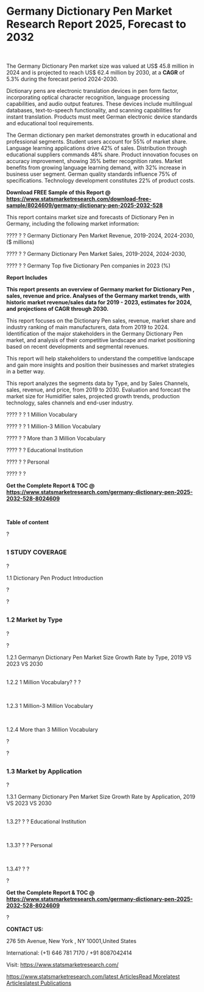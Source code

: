 <h1>Germany Dictionary Pen Market Research Report 2025, Forecast to 2032</h1><br/><p>The Germany Dictionary Pen market size was valued at US$ 45.8 million in 2024 and is projected to reach US$ 62.4 million by 2030, at a <strong>CAGR</strong> of 5.3% during the forecast period 2024-2030.</p>
 
 
 
 <p>Dictionary pens are electronic translation devices in pen form factor, incorporating optical character recognition, language processing capabilities, and audio output features. These devices include multilingual databases, text-to-speech functionality, and scanning capabilities for instant translation. Products must meet German electronic device standards and educational tool requirements.</p>
 
 
 
 <p>The German dictionary pen market demonstrates growth in educational and professional segments. Student users account for 55% of market share. Language learning applications drive 42% of sales. Distribution through educational suppliers commands 48% share. Product innovation focuses on accuracy improvement, showing 35% better recognition rates. Market benefits from growing language learning demand, with 32% increase in business user segment. German quality standards influence 75% of specifications. Technology development constitutes 22% of product costs.</p>
 
 
 
 <p><strong>Download FREE Sample of this Report @ <a href="https://www.statsmarketresearch.com/download-free-sample/8024609/germany-dictionary-pen-2025-2032-528">https://www.statsmarketresearch.com/download-free-sample/8024609/germany-dictionary-pen-2025-2032-528</a></strong></p>
 
 
 
 <p>This report contains market size and forecasts of Dictionary Pen in Germany, including the following market information:</p>
 
 
 
 <p>???? ? ? Germany Dictionary Pen Market Revenue, 2019-2024, 2024-2030, ($ millions)</p>
 
 
 
 <p>???? ? ? Germany Dictionary Pen Market Sales, 2019-2024, 2024-2030,</p>
 
 
 
 <p>???? ? ? Germany Top five Dictionary Pen companies in 2023 (%)</p>
 
 
 
 <p><strong>Report Includes</strong></p>
 
 
 
 <p><strong>This report presents an overview of Germany market for Dictionary Pen , sales, revenue and price. Analyses of the Germany market trends, with historic market revenue/sales data for 2019 - 2023, estimates for 2024, and projections of <strong>CAGR</strong> through 2030.</strong></p>
 
 
 
 <p>This report focuses on the Dictionary Pen sales, revenue, market share and industry ranking of main manufacturers, data from 2019 to 2024. Identification of the major stakeholders in the Germany Dictionary Pen market, and analysis of their competitive landscape and market positioning based on recent developments and segmental revenues.</p>
 
 
 
 <p>This report will help stakeholders to understand the competitive landscape and gain more insights and position their businesses and market strategies in a better way.</p>
 
 
 
 <p>This report analyzes the segments data by Type, and by Sales Channels, sales, revenue, and price, from 2019 to 2030. Evaluation and forecast the market size for Humidifier sales, projected growth trends, production technology, sales channels and end-user industry.</p>
 
 
 
 <p>???? ? ? 1 Million Vocabulary</p>
 
 
 
 <p>???? ? ? 1 Million-3 Million Vocabulary</p>
 
 
 
 <p>???? ? ? More than 3 Million Vocabulary</p>
 
 
 
 <p>???? ? ? Educational Institution</p>
 
 
 
 <p>???? ? ? Personal</p>
 
 
 
 <p>???? ? ? </p>
 
 
 
 <div><b>Get the Complete Report & TOC @ <a href="https://www.statsmarketresearch.com/germany-dictionary-pen-2025-2032-528-8024609">https://www.statsmarketresearch.com/germany-dictionary-pen-2025-2032-528-8024609</a></b></div>
 
 
 
 <p><br />
 
 <b>Table of content</b></p>
 
 
 
 <p>? </p>
 
 
 
 <h2><span style="font-size:16px"><strong>1 STUDY COVERAGE</strong></span></h2>
 
 
 
 <p>? </p>
 
 
 
 <p>1.1 Dictionary Pen Product Introduction</p>
 
 
 
 <p>? </p>
 
 
 
 <p>? </p>
 
 
 
 <h2><span style="font-size:16px"><strong>1.2 Market by Type</strong></span></h2>
 
 
 
 <p>? </p>
 
 
 
 <p>? </p>
 
 
 
 <p>1.2.1 Germanyn Dictionary Pen Market Size Growth Rate by Type, 2019 VS 2023 VS 2030<br />
 
 <br />
 
 1.2.2 1 Million Vocabulary? ? ? <br />
 
 <br />
 
 1.2.3 1 Million-3 Million Vocabulary<br />
 
 <br />
 
 1.2.4 More than 3 Million Vocabulary<br />
 
 ? </p>
 
 
 
 <p>? </p>
 
 
 
 <h2><span style="font-size:16px"><strong>1.3 Market by Application</strong></span></h2>
 
 
 
 <p>? </p>
 
 
 
 <p>1.3.1 Germany Dictionary Pen Market Size Growth Rate by Application, 2019 VS 2023 VS 2030<br />
 
 <br />
 
 1.3.2? ? ? Educational Institution<br />
 
 <br />
 
 1.3.3? ? ? Personal<br />
 
 <br />
 
 1.3.4? ? ? </p>
 
 
 
 <p>? </p>
 
 
 
 <div><b>Get the Complete Report & TOC @ <a href="https://www.statsmarketresearch.com/germany-dictionary-pen-2025-2032-528-8024609">https://www.statsmarketresearch.com/germany-dictionary-pen-2025-2032-528-8024609</a></b></div>
 
 
 
 <p>? </p>
 
 
 
 <p><b>CONTACT US:</b><br />
 
 276 5th Avenue, New York , NY 10001,United States<br />
 
 International: (+1) 646 781 7170 / +91 8087042414<br />
 
 Visit: <a href="https://www.statsmarketresearch.com/">https://www.statsmarketresearch.com/</a><br />
 
 <a href="https://gyeongbokgung.com">https://www.statsmarketresearch.com/</a><a href="https://hallyeomaritime.com">latest Articles</a><a href="https://jingwansa.com">Read More</a><a href="https://nguoiviet.jp/">latest Articles</a><a href="https://www.intelmarketresearch.com/">latest Publications</a></p>